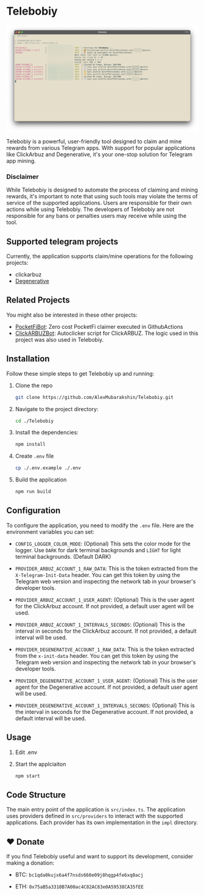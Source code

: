 # Telebobiy

![Screenshot](./.github/telebobiy.png)

Telebobiy is a powerful, user-friendly tool designed to claim and mine rewards from various Telegram apps. With support for popular applications like ClickArbuz and Degenerative, it's your one-stop solution for Telegram app mining.

### Disclaimer

While Telebobiy is designed to automate the process of claiming and mining rewards, it's important to note that using such tools may violate the terms of service of the supported applications. Users are responsible for their own actions while using Telebobiy. The developers of Telebobiy are not responsible for any bans or penalties users may receive while using the tool.

## Supported telegram projects

Currently, the application supports claim/mine operations for the following projects:

- clickarbuz
- [Degenerative](https://degenerative.space/)

## Related Projects

You might also be interested in these other projects:

- [PocketFiBot](https://github.com/AlexMubarakshin/PocketFiBot): Zero cost PocketFi claimer executed in GithubActions
- [ClickARBUZBot](https://github.com/AlexMubarakshin/ClickARBUZBot): Autoclicker script for ClickARBUZ. The logic used in this project was also used in Telebobiy.

## Installation

Follow these simple steps to get Telebobiy up and running:

1. Clone the repo

   ```bash
   git clone https://github.com/AlexMubarakshin/Telebobiy.git
   ```

2. Navigate to the project directory:
   ```bash
   cd ./Telebobiy
   ```
3. Install the dependencies:
   ```bash
   npm install
   ```
4. Create `.env` file

   ```bash
   cp ./.env.example ./.env
   ```

5. Build the application
   ```bash
   npm run build
   ```

## Configuration

To configure the application, you need to modify the `.env` file. Here are the environment variables you can set:

- `CONFIG_LOGGER_COLOR_MODE`: (Optional) This sets the color mode for the logger. Use `DARK` for dark terminal backgrounds and `LIGHT` for light terminal backgrounds. (Default DARK)

- `PROVIDER_ARBUZ_ACCOUNT_1_RAW_DATA`: This is the token extracted from the `X-Telegram-Init-Data` header. You can get this token by using the Telegram web version and inspecting the network tab in your browser's developer tools.
- `PROVIDER_ARBUZ_ACCOUNT_1_USER_AGENT`: (Optional) This is the user agent for the ClickArbuz account. If not provided, a default user agent will be used.
- `PROVIDER_ARBUZ_ACCOUNT_1_INTERVALS_SECONDS`: (Optional) This is the interval in seconds for the ClickArbuz account. If not provided, a default interval will be used.

- `PROVIDER_DEGENERATIVE_ACCOUNT_1_RAW_DATA`: This is the token extracted from the `x-init-data` header. You can get this token by using the Telegram web version and inspecting the network tab in your browser's developer tools.
- `PROVIDER_DEGENERATIVE_ACCOUNT_1_USER_AGENT`: (Optional) This is the user agent for the Degenerative account. If not provided, a default user agent will be used.
- `PROVIDER_DEGENERATIVE_ACCOUNT_1_INTERVALS_SECONDS`: (Optional) This is the interval in seconds for the Degenerative account. If not provided, a default interval will be used.

## Usage

1. Edit .env

2. Start the applciaiton
   ```bash
   npm start
   ```

## Code Structure

The main entry point of the application is `src/index.ts`. The application uses providers defined in `src/providers` to interact with the supported applications. Each provider has its own implementation in the `impl` directory.

## ❤️ Donate

If you find Telebobiy useful and want to support its development, consider making a donation:

- BTC: `bc1qda0kujx6a4f7nsds660e09j8hqgp4fe6xq0acj`

- ETH: `0x75aB5a3310B7A00ac4C82AC83e0A59538CA35fEE`
